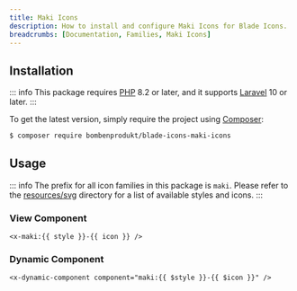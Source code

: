 ```yaml
---
title: Maki Icons
description: How to install and configure Maki Icons for Blade Icons.
breadcrumbs: [Documentation, Families, Maki Icons]
---
```


## Installation

::: info
This package requires [PHP](https://www.php.net/) 8.2 or later, and it supports [Laravel](https://laravel.com/) 10 or later.
:::

To get the latest version, simply require the project using [Composer](https://getcomposer.org/):

```bash
$ composer require bombenprodukt/blade-icons-maki-icons
```

## Usage

::: info
The prefix for all icon families in this package is `maki`. Please refer to the [resources/svg](https://github.com/BombenProdukt/blade-icons-maki-icons/tree/main/resources/svg) directory for a list of available styles and icons.
:::

### View Component

```blade
<x-maki:{{ style }}-{{ icon }} />
```

### Dynamic Component

```blade
<x-dynamic-component component="maki:{{ $style }}-{{ $icon }}" />
```
